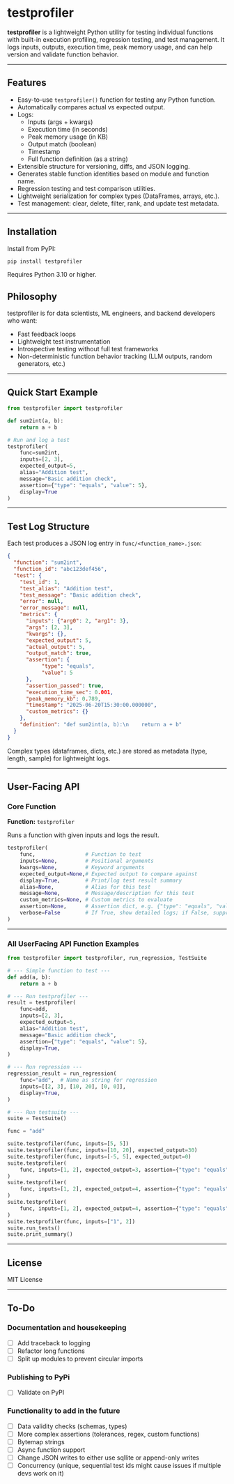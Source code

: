 # testprofiler

**testprofiler** is a lightweight Python utility for testing individual functions with built-in execution profiling, regression testing, and test management. It logs inputs, outputs, execution time, peak memory usage, and can help version and validate function behavior.

---

## Features

- Easy-to-use `testprofiler()` function for testing any Python function.
- Automatically compares actual vs expected output.
- Logs:
  - Inputs (args + kwargs)
  - Execution time (in seconds)
  - Peak memory usage (in KB)
  - Output match (boolean)
  - Timestamp
  - Full function definition (as a string)
- Extensible structure for versioning, diffs, and JSON logging.
- Generates stable function identities based on module and function name.
- Regression testing and test comparison utilities.
- Lightweight serialization for complex types (DataFrames, arrays, etc.).
- Test management: clear, delete, filter, rank, and update test metadata.

---

## Installation

Install from PyPI:

```bash
pip install testprofiler
```

Requires Python 3.10 or higher.

## Philosophy

testprofiler is for data scientists, ML engineers, and backend developers who want:

- Fast feedback loops
- Lightweight test instrumentation
- Introspective testing without full test frameworks
- Non-deterministic function behavior tracking (LLM outputs, random generators, etc.)

---

## Quick Start Example

```python
from testprofiler import testprofiler

def sum2int(a, b):
    return a + b

# Run and log a test
testprofiler(
    func=sum2int,
    inputs=[2, 3],
    expected_output=5,
    alias="Addition test",
    message="Basic addition check",
    assertion={"type": "equals", "value": 5},
    display=True
)
```

---

## Test Log Structure

Each test produces a JSON log entry in `func/<function_name>.json`:

```json
{
  "function": "sum2int",
  "function_id": "abc123def456",
  "test": {
    "test_id": 1,
    "test_alias": "Addition test",
    "test_message": "Basic addition check",
    "error": null,
    "error_message": null,
    "metrics": {
      "inputs": {"arg0": 2, "arg1": 3},
      "args": [2, 3],
      "kwargs": {},
      "expected_output": 5,
      "actual_output": 5,
      "output_match": true,
      "assertion": {
           "type": "equals",
           "value": 5
      },
      "assertion_passed": true,
      "execution_time_sec": 0.001,
      "peak_memory_kb": 0.789,
      "timestamp": "2025-06-20T15:30:00.000000",
      "custom_metrics": {}
    },
    "definition": "def sum2int(a, b):\n    return a + b"
  }
}
```

Complex types (dataframes, dicts, etc.) are stored as metadata (type, length, sample) for lightweight logs.

---

## User-Facing API

### Core Function

**Function:** `testprofiler`

Runs a function with given inputs and logs the result.

```python
testprofiler(
    func,                # Function to test
    inputs=None,         # Positional arguments
    kwargs=None,         # Keyword arguments
    expected_output=None,# Expected output to compare against
    display=True,        # Print/log test result summary
    alias=None,          # Alias for this test
    message=None,        # Message/description for this test
    custom_metrics=None, # Custom metrics to evaluate
    assertion=None,      # Assertion dict, e.g. {"type": "equals", "value": 5}
    verbose=False        # If True, show detailed logs; if False, suppress logs
)
```

---
### All UserFacing API Function Examples 

```python
from testprofiler import testprofiler, run_regression, TestSuite

# --- Simple function to test ---
def add(a, b):
    return a + b

# --- Run testprofiler ---
result = testprofiler(
    func=add,
    inputs=[2, 3],
    expected_output=5,
    alias="Addition test",
    message="Basic addition check",
    assertion={"type": "equals", "value": 5},
    display=True,
)

# --- Run regression ---
regression_result = run_regression(
    func="add",  # Name as string for regression
    inputs=[[2, 3], [10, 20], [0, 0]],
    display=True,
)

# --- Run testsuite ---
suite = TestSuite()

func = "add"

suite.testprofiler(func, inputs=[5, 5])
suite.testprofiler(func, inputs=[10, 20], expected_output=30)
suite.testprofiler(func, inputs=[-5, 5], expected_output=0)
suite.testprofiler(
    func, inputs=[1, 2], expected_output=3, assertion={"type": "equals", "value": 3}
)
suite.testprofiler(
    func, inputs=[1, 2], expected_output=4, assertion={"type": "equals", "value": 3}
)
suite.testprofiler(
    func, inputs=[1, 2], expected_output=4, assertion={"type": "equals", "value": 2}
)
suite.testprofiler(func, inputs=["1", 2])
suite.run_tests()
suite.print_summary()
```
---

## License

MIT License

---
## To-Do

### Documentation and housekeeping
- [ ] Add traceback to logging
- [ ] Refactor long functions
- [ ] Split up modules to prevent circular imports

### Publishing to PyPi
- [ ] Validate on PyPI

### Functionality to add in the future
- [ ] Data validity checks (schemas, types)
- [ ] More complex assertions (tolerances, regex, custom functions)
- [ ] Bytemap strings 
- [ ] Async function support
- [ ] Change JSON writes to either use sqllite or append-only writes
- [ ] Concurrency (unique, sequential test ids might cause issues if multiple devs work on it)
